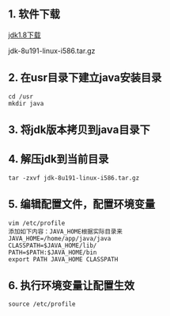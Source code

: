 ## 1. 软件下载
[jdk1.8下载](https://www.oracle.com/technetwork/java/javase/downloads/jdk8-downloads-2133151.html)

jdk-8u191-linux-i586.tar.gz

## 2. 在usr目录下建立java安装目录
```
cd /usr
mkdir java
```
## 3. 将jdk版本拷贝到java目录下

## 4. 解压jdk到当前目录
```
tar -zxvf jdk-8u191-linux-i586.tar.gz
```

## 5. 编辑配置文件，配置环境变量
```
vim /etc/profile
添加如下内容：JAVA_HOME根据实际目录来
JAVA_HOME=/home/app/java/java
CLASSPATH=$JAVA_HOME/lib/
PATH=$PATH:$JAVA_HOME/bin
export PATH JAVA_HOME CLASSPATH
```

## 6. 执行环境变量让配置生效
```
source /etc/profile
```